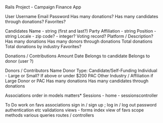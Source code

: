Rails Project - Campaign Finance App

User
  Username
  Email
  Password
  Has many donations?
  Has many candidates through donations? Favorites?

Candidates
  Name - string (first and last?)
  Party Affiliation - string
  Position - string
  Locale - zip code? - integer?
  Voting record?
  Platform / Description?
  Has many donations
  Has many donors through donations
  Total donations
  Total donations by industry
  Favorites?

Donations / Contributions
  Amount
  Date
  Belongs to candidate
  Belongs to donor (user ?)

Donors / Contributors
  Name
  Donor Type:
    Candidate/Self-Funding
    Individual - Large or Small? If above or under $200
    PAC
    Other
  Industry / Affiliation if Large Donor or PAC
  Has many donations
  Has many candidates through donations


Associations order in models matters*
Sessions - home - sessionscontroller

To Do
work on favs associations
sign in / sign up ; log in / log out
password authentication etc
validations
views - forms
  index view of favs
scope methods
  various queries 
routes / controllers
